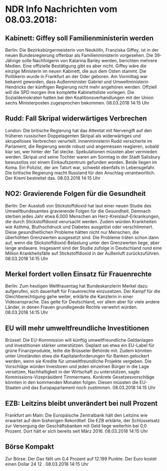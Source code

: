 # NDR Info Nachrichten vom 08.03.2018:


## Kabinett: Giffey soll Familienministerin werden
Berlin:    Die Bezirksbürgermeisterin von Neukölln, Franziska Giffey, ist in der neuen Bundesregierung offenbar als Familienministerin vorgesehen. Die 39-Jährige solle Nachfolgerin von Katarina Barley werden, berichten mehrere Medien. Eine offizielle Bestätigung gibt es aber nicht. Giffey wäre die einzige Ministerin im neuen Kabinett, die aus dem Osten stammt. Die Politikerin wurde in Frankfurt an der Oder geboren. Am Vormittag war bekannt geworden, dass Außenminister Gabriel und Umweltministerin Hendricks der künftigen Regierung nicht mehr angehören werden. Offziell will die SPD morgen ihre komplette Kabinettsliste vorlegen. Die Sozialdemokraten hatten bei den Koalitionsverhandlungen mit der Union sechs Ministerposten zugesprochen bekommen. 08.03.2018 14:15 Uhr 

## Rudd: Fall Skripal widerwärtiges Verbrechen
London: Die britische Regierung hat das Attentat mit Nervengift auf den früheren russischen Doppelagenten Skripal als widerwärtiges und skrupelloses Verbrechen verurteilt. Innenministerin Rudd versicherte im Parlament, die Regierung werde robust und angemessen reagieren, sobald klar sei, wer hinter der Tat stecke. Spekulationen müssten aber vermieden werden. Skripal und seine Tochter waren am Sonntag in der Stadt Salisbury bewusstlos vor einem Einkaufszentrum gefunden worden. Beide liegen im Koma. Ein Polizist, der am Tatort war, schwebt ebenfalls in Lebensgefahr. Die britische Regierung macht Russland für den Anschlag verantwortlich. Der Kreml bestreitet das. 08.03.2018 14:15 Uhr 

## NO2: Gravierende Folgen für die Gesundheit
Berlin: Der Ausstoß von Stickstoffdioxid hat laut einer neuen Studie des Umweltbundesamtes gravierende Folgen für die Gesundheit. Demnach sterben jedes Jahr etwa 6.000 Menschen an Herz-Kreislauf-Erkrankungen, die durch Stickstoffdioxid verursacht werden. Zudem würden Krankheiten wie Asthma, Bluthochdruck und Diabetes ausgelöst oder verschlimmert. Diese gesundheitlichen Probleme hätten nicht nur Menschen, die überhöhten Grenzwerten ausgesetzt sind. Die Probleme träten schon dann auf, wenn die Stickstoffdioxid-Belastung unter den Grenzwerten liege, aber lange andauere. Insgesamt sind der Studie zufolge in Deutschland rund eine Million Krankheitsfälle auf Stickstoffdioxid in der Außenluft zurückzuführen. 08.03.2018 14:15 Uhr 

## Merkel fordert vollen Einsatz für Frauenrechte
Berlin: Zum heutigen Weltfrauentag hat Bundeskanzlerin Merkel dazu aufgerufen, sich dauerhaft für Frauenrechte einzusetzen. Der Kampf für die Gleichberechtigung gehe weiter, erklärte die Kanzlerin in einer Videoansprache. Das gelte für Deutschland, vor allem aber für viele andere Länder, in denen Frauen grundlegende Rechte verwehrt würden. 08.03.2018 14:15 Uhr 

## EU will mehr umweltfreundliche Investitionen
Brüssel: Die EU-Kommission will künftig umweltfreundliche Geldanlagen und Investitionen stärker unterstützen. Geplant sei etwa ein EU-Label für grüne Finanzprodukte, teilte die Brüsseler Behörde mit. Zudem könnten unter Umständen etwa die Kapitalanforderungen für Banken gelockert werden, wenn sie Kredite für umweltfreundliche Projekte vergeben. Die Vorschläge würden Investoren und jeden einzelnen Bürger in die Lage versetzen, Nachhaltigkeit in der Wirtschaft zu unterstützen, sagte Kommissions-Vizepräsident Timmermans. Konkrete Gesetzesvorschläge könnten in den kommenden Monaten folgen. Diesen müssten die EU-Staaten und das Europaparlament noch zustimmen. 08.03.2018 14:15 Uhr 

## EZB: Leitzins bleibt unverändert bei null Prozent
Frankfurt am Main: Die Europäische Zentralbank hält den Leitzins wie erwartet auf dem bisherigen Rekordtief. Die EZB erklärte, der Schlüsselsatz zur Versorgung der Geschäftsbanken mit Geld liege weiterhin bei 0,0 Prozent. Dort hält er sich bereits seit März 2016. 08.03.2018 14:15 Uhr 

## Börse Kompakt
Zur Börse: Der Dax fällt um  0,4  Prozent auf  12.199  Punkte. Der Euro kostet einen Dollar  24 12 . 08.03.2018 14:15 Uhr 

